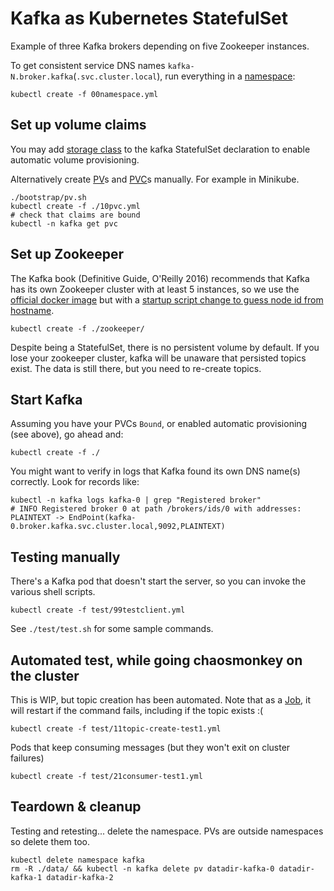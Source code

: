 
# Kafka as Kubernetes StatefulSet

Example of three Kafka brokers depending on five Zookeeper instances.

To get consistent service DNS names `kafka-N.broker.kafka`(`.svc.cluster.local`), run everything in a [namespace](http://kubernetes.io/docs/admin/namespaces/walkthrough/):
```
kubectl create -f 00namespace.yml
```

## Set up volume claims

You may add [storage class](http://kubernetes.io/docs/user-guide/persistent-volumes/#storageclasses)
to the kafka StatefulSet declaration to enable automatic volume provisioning.

Alternatively create [PV](http://kubernetes.io/docs/user-guide/persistent-volumes/#persistent-volumes)s and [PVC](http://kubernetes.io/docs/user-guide/persistent-volumes/#persistentvolumeclaims)s manually. For example in Minikube.

```
./bootstrap/pv.sh
kubectl create -f ./10pvc.yml
# check that claims are bound
kubectl -n kafka get pvc
```

## Set up Zookeeper

The Kafka book (Definitive Guide, O'Reilly 2016) recommends that Kafka has its own Zookeeper cluster with at least 5 instances,
so we use the [official docker image](https://hub.docker.com/_/zookeeper/)
but with a [startup script change to guess node id from hostname](https://github.com/solsson/zookeeper-docker/commit/df9474f858ad548be8a365cb000a4dd2d2e3a217).

```
kubectl create -f ./zookeeper/
```

Despite being a StatefulSet, there is no persistent volume by default.
If you lose your zookeeper cluster, kafka will be unaware that persisted topics exist.
The data is still there, but you need to re-create topics.

## Start Kafka

Assuming you have your PVCs `Bound`, or enabled automatic provisioning (see above), go ahead and:

```
kubectl create -f ./
```

You might want to verify in logs that Kafka found its own DNS name(s) correctly. Look for records like:
```
kubectl -n kafka logs kafka-0 | grep "Registered broker"
# INFO Registered broker 0 at path /brokers/ids/0 with addresses: PLAINTEXT -> EndPoint(kafka-0.broker.kafka.svc.cluster.local,9092,PLAINTEXT)
```

## Testing manually

There's a Kafka pod that doesn't start the server, so you can invoke the various shell scripts.
```
kubectl create -f test/99testclient.yml
```

See `./test/test.sh` for some sample commands.

## Automated test, while going chaosmonkey on the cluster

This is WIP, but topic creation has been automated. Note that as a [Job](http://kubernetes.io/docs/user-guide/jobs/), it will restart if the command fails, including if the topic exists :(
```
kubectl create -f test/11topic-create-test1.yml
```

Pods that keep consuming messages (but they won't exit on cluster failures)
```
kubectl create -f test/21consumer-test1.yml
```

## Teardown & cleanup

Testing and retesting... delete the namespace. PVs are outside namespaces so delete them too.
```
kubectl delete namespace kafka
rm -R ./data/ && kubectl -n kafka delete pv datadir-kafka-0 datadir-kafka-1 datadir-kafka-2
```
